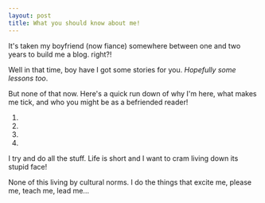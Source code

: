 ```yaml
---
layout: post
title: What you should know about me!
---
```


It's taken my boyfriend (now fiance) somewhere between one and two years to build me a blog. right?!

Well in that time, boy have I got some stories for you. _Hopefully some lessons too_.

But none of that now. Here's a quick run down of why I'm here, what makes me tick, and who you might be as a befriended reader!

1. 
2. 
3. 
4. 

I try and do all the stuff. Life is short and I want to cram living down its stupid face!

None of this living by cultural norms. I do the things that excite me, please me, teach me, lead me...






